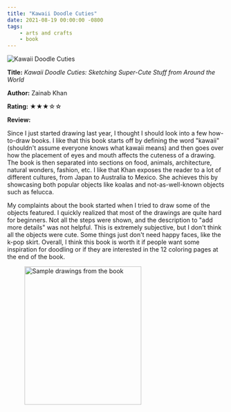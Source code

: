 ```yaml
---
title: "Kawaii Doodle Cuties"
date: 2021-08-19 00:00:00 -0800
tags:
    - arts and crafts
    - book
---
```


![Kawaii Doodle Cuties](https://i.gr-assets.com/images/S/compressed.photo.goodreads.com/books/1539010989l/40224809._SX318_.jpg)

**Title:** *Kawaii Doodle Cuties: Sketching Super-Cute Stuff from Around the World*

**Author:** Zainab Khan

**Rating:** ★★★☆☆

**Review:**

Since I just started drawing last year, I thought I should look into a few how-to-draw books. I like that this book starts off by defining the word "kawaii" (shouldn't assume everyone knows what kawaii means) and then goes over how the placement of eyes and mouth affects the cuteness of a drawing. The book is then separated into sections on food, animals, architecture, natural wonders, fashion, etc. I like that Khan exposes the reader to a lot of different cultures, from Japan to Australia to Mexico. She achieves this by showcasing both popular objects like koalas and not-as-well-known objects such as felucca.

My complaints about the book started when I tried to draw some of the objects featured. I quickly realized that most of the drawings are quite hard for beginners. Not all the steps were shown, and the description to "add more details" was not helpful. This is extremely subjective, but I don't think all the objects were cute. Some things just don't need happy faces, like the k-pop skirt. Overall, I think this book is worth it if people want some inspiration for doodling or if they are interested in the 12 coloring pages at the end of the book.

<figure>
    <img src="https://i.imgur.com/CGlhR8Y.jpg" alt="Sample drawings from the book" width="270" height="320" />
</figure>

